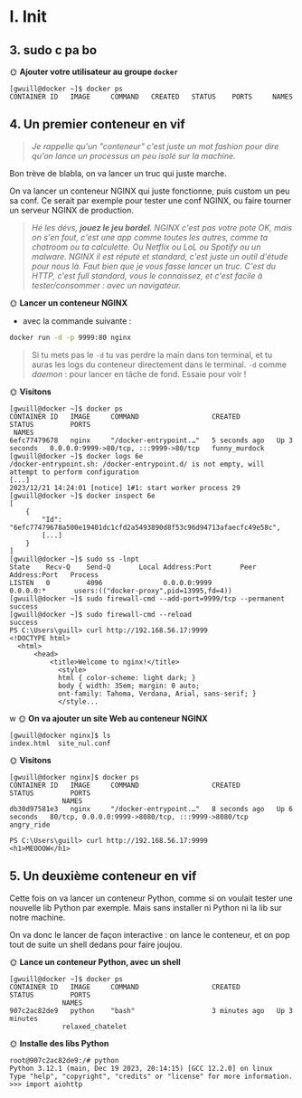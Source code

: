 # I. Init

## 3. sudo c pa bo


🌞 **Ajouter votre utilisateur au groupe `docker`**

```
[gwuill@docker ~]$ docker ps
CONTAINER ID   IMAGE     COMMAND   CREATED   STATUS    PORTS     NAMES
```

## 4. Un premier conteneur en vif

> *Je rappelle qu'un "conteneur" c'est juste un mot fashion pour dire qu'on lance un processus un peu isolé sur la machine.*

Bon trève de blabla, on va lancer un truc qui juste marche.

On va lancer un conteneur NGINX qui juste fonctionne, puis custom un peu sa conf. Ce serait par exemple pour tester une conf NGINX, ou faire tourner un serveur NGINX de production.

> *Hé les dévs, **jouez le jeu bordel**. NGINX c'est pas votre pote OK, mais on s'en fout, c'est une app comme toutes les autres, comme ta chatroom ou ta calculette. Ou Netflix ou LoL ou Spotify ou un malware. NGINX il est réputé et standard, c'est juste un outil d'étude pour nous là. Faut bien que je vous fasse lancer un truc. C'est du HTTP, c'est full standard, vous le connaissez, et c'est facile à tester/consommer : avec un navigateur.*

🌞 **Lancer un conteneur NGINX**

- avec la commande suivante :

```bash
docker run -d -p 9999:80 nginx
```

> Si tu mets pas le `-d` tu vas perdre la main dans ton terminal, et tu auras les logs du conteneur directement dans le terminal. `-d` comme *daemon* : pour lancer en tâche de fond. Essaie pour voir !

🌞 **Visitons**

```
[gwuill@docker ~]$ docker ps
CONTAINER ID   IMAGE     COMMAND                  CREATED         STATUS         PORTS
 NAMES
6efc77479678   nginx     "/docker-entrypoint.…"   5 seconds ago   Up 3 seconds   0.0.0.0:9999->80/tcp, :::9999->80/tcp   funny_murdock
[gwuill@docker ~]$ docker logs 6e
/docker-entrypoint.sh: /docker-entrypoint.d/ is not empty, will attempt to perform configuration
[...]
2023/12/21 14:24:01 [notice] 1#1: start worker process 29
[gwuill@docker ~]$ docker inspect 6e
[
    {
        "Id": "6efc77479678a500e19401dc1cfd2a5493890d8f53c96d94713afaecfc49e58c",
        [...]
    }
]
[gwuill@docker ~]$ sudo ss -lnpt
State    Recv-Q    Send-Q       Local Address:Port       Peer Address:Port   Process
LISTEN   0         4096               0.0.0.0:9999            0.0.0.0:*       users:(("docker-proxy",pid=13995,fd=4))
[gwuill@docker ~]$ sudo firewall-cmd --add-port=9999/tcp --permanent
success
[gwuill@docker ~]$ sudo firewall-cmd --reload
success
PS C:\Users\guill> curl http://192.168.56.17:9999
<!DOCTYPE html>
  <html>
      <head>
          <title>Welcome to nginx!</title>
            <style>
            html { color-scheme: light dark; }
            body { width: 35em; margin: 0 auto;
            ont-family: Tahoma, Verdana, Arial, sans-serif; }
            </style...
```
w
🌞 **On va ajouter un site Web au conteneur NGINX**

```
[gwuill@docker nginx]$ ls
index.html  site_nul.conf
```

🌞 **Visitons**

```
[gwuill@docker nginx]$ docker ps
CONTAINER ID   IMAGE     COMMAND                  CREATED         STATUS         PORTS
             NAMES
db30d97581e3   nginx     "/docker-entrypoint.…"   8 seconds ago   Up 6 seconds   80/tcp, 0.0.0.0:9999->8080/tcp, :::9999->8080/tcp   angry_ride
```
```
PS C:\Users\guill> curl http://192.168.56.17:9999
<h1>MEOOOW</h1>
```

## 5. Un deuxième conteneur en vif

Cette fois on va lancer un conteneur Python, comme si on voulait tester une nouvelle lib Python par exemple. Mais sans installer ni Python ni la lib sur notre machine.

On va donc le lancer de façon interactive : on lance le conteneur, et on pop tout de suite un shell dedans pour faire joujou.

🌞 **Lance un conteneur Python, avec un shell**

```
[gwuill@docker ~]$ docker ps
CONTAINER ID   IMAGE     COMMAND                  CREATED         STATUS         PORTS
             NAMES
907c2ac82de9   python    "bash"                   3 minutes ago   Up 3 minutes
             relaxed_chatelet
```

🌞 **Installe des libs Python**

```
root@907c2ac82de9:/# python
Python 3.12.1 (main, Dec 19 2023, 20:14:15) [GCC 12.2.0] on linux
Type "help", "copyright", "credits" or "license" for more information.
>>> import aiohttp
```